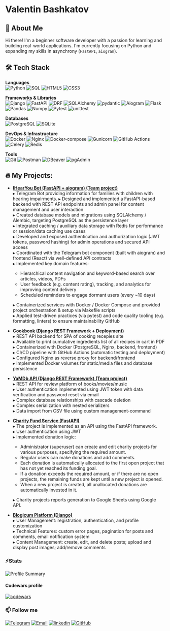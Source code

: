 # Valentin Bashkatov

## 🚀 About Me

Hi there! I'm a beginner software developer with a passion for learning and building real-world applications. I'm currently focusing on Python and expanding my skills in asynchrony (`FastAPI`, `aiogram`).


## 🛠️ Tech Stack

**Languages**  
![Python](https://img.shields.io/badge/-Python-3776AB?logo=python&logoColor=yellow)
![SQL](https://img.shields.io/badge/-SQL-003B57)
![HTML5](https://img.shields.io/badge/-HTML5-E34F26?logo=html5&logoColor=white)
![CSS3](https://img.shields.io/badge/-CSS3-1572B6?logo=css3&logoColor=white)

**Frameworks & Libraries**  
![Django](https://img.shields.io/badge/-Django-092E20?logo=django&logoColor=white)
![FastAPI](https://img.shields.io/badge/FastAPI-005571?logo=fastapi)
![DRF](https://img.shields.io/badge/-DRF%20(Django%20REST)-8C1D40?logo=django&logoColor=white)
![SQLAlchemy](https://img.shields.io/badge/SQLAlchemy-768776?logo=sqlalchemy&logoColor=D71F00)
![pydantic](https://img.shields.io/badge/pydantic-E92063?logo=pydantic)
![Aiogram](https://img.shields.io/badge/-Aiogram-2CA5E0?logo=telegram&logoColor=white)
![Flask](https://img.shields.io/badge/Flask-000000?logo=flask)
![Pandas](https://img.shields.io/badge/Pandas-150458?slogo=pandas)
![Numpy](https://img.shields.io/badge/Numpy-013243?logo=numpy)
![Pytest](https://img.shields.io/badge/-Pytest-0A9EDC?logo=pytest&logoColor=white)
![unittest](https://img.shields.io/badge/-unittest-3776AB?logo=python&logoColor=white)

**Databases**  
![PostgreSQL](https://img.shields.io/badge/-PostgreSQL-4169E1?logo=postgresql&logoColor=white)
![SQLite](https://img.shields.io/badge/-SQLite-003B57?logo=sqlite&logoColor=white)

**DevOps & Infrastructure**  
![Docker](https://img.shields.io/badge/Docker-2496ED?logo=docker&logoColor=white)
![Nginx](https://img.shields.io/badge/Nginx-009639?logo=nginx&logoColor=white)
![Docker-compose](https://img.shields.io/badge/Docker_compose-2496ED?logo=docker&logoColor=white)
![Gunicorn](https://img.shields.io/badge/gunicorn-%298729.svg?logo=gunicorn&logoColor=white)
![GitHub Actions](https://img.shields.io/badge/GitHub_Actions-2088FF?style=flat&logo=githubactions&logoColor=white)
![Celery](https://img.shields.io/badge/Celery-37814A?style=flat&logo=Celery&logoColor=white)
![Redis](https://img.shields.io/badge/Redis-FF4438?style=flat&logo=Redis&logoColor=white)

**Tools**  
![Git](https://img.shields.io/badge/Git-F05032?logo=git&logoColor=white)
![Postman](https://img.shields.io/badge/Postman-FF6C37?logo=postman&logoColor=white)
![DBeaver](https://img.shields.io/badge/DBeaver-382923?logo=dbeaver&logoColor=white)
![pgAdmin](https://img.shields.io/badge/pgAdmin-4169E1?logo=postgresql&logoColor=white)


## 🔥 My Projects:


- [**IHearYou Bot (FastAPI + aiogram) (Team project)**](https://github.com/Shpindik/Ihearyou_bot)  
  ▸ Telegram Bot providing information for families with children with hearing impairments.
  ▸ Designed and implemented a FastAPI-based backend with REST API endpoints and admin panel for content management and user interaction   
  ▸ Created database models and migrations using SQLAlchemy / Alembic, targeting PostgreSQL as the persistence layer  
  ▸ Integrated caching / auxiliary data storage with Redis for performance or session/data caching use cases  
  ▸ Developed and exposed authentication and authorization logic (JWT tokens, password hashing) for admin operations and secured API access  
  ▸ Coordinated with the Telegram bot component (built with aiogram) and frontend (React) via well-defined API contracts  
  ▸ Implemented key domain features:  
  - Hierarchical content navigation and keyword-based search over articles, videos, PDFs
  - User feedback (e.g. content rating), tracking, and analytics for improving content delivery  
  - Scheduled reminders to engage dormant users (every ~10 days)

  ▸ Containerized services with Docker / Docker Compose and provided project orchestration & setup via Makefile scripts  
  ▸ Applied test-driven practices (via pytest) and code quality tooling (e.g. formatting, linters) to ensure maintainability 
GitHub   

- [**Cookbook (Django REST Framework + Deployment)**](https://github.com/bashval/cookbook)  
  ▸ REST API backend for SPA of cooking recepies site  
  ▸ Available to print cumulative ingredients list of all recipes in cart in PDF  
  ▸ Containerized with Docker (PostgreSQL, Nginx, backend, frontend)  
  ▸ CI/CD pipeline with GitHub Actions (automatic testing and deployment)  
  ▸ Configured Nginx as reverse proxy for backend/frontend  
  ▸ Implemented Docker volumes for static/media files and database persistence 

- [**YaMDb API (Django REST Framework) (Team project)**](https://github.com/bashval/api_yamdb)  
  ▸ REST API for review platform of books/movies/music  
  ▸ User authentication implemented using JWT token with data verification and password reset via email  
  ▸ Complex database relationships with cascade deletion  
  ▸ Complex serialization with nested serializers   
  ▸ Data import from CSV file using custom management-command

- [**Charity Fund Service (FastAPI)**](https://github.com/bashval/charity_fund_service)  
  ▸ The project is implemented as an API using the FastAPI framework.  
  ▸ User authentication using JWT  
  ▸ Implemented donation logic:
    - Administrator (superuser) can create and edit charity projects for various purposes, specifying the required amount.
    - Regular users can make donations and add comments.
    - Each donation is automatically allocated to the first open project that has not yet reached its funding goal.
    - If a donation exceeds the required amount, or if there are no open projects, the remaining funds are kept until a new project is opened.
    - When a new project is created, all unallocated donations are automatically invested in it.

  ▸ Charity projects reports generation to Google Sheets using Google API.

- [**Blogicum Platform (Django)**](https://github.com/bashval/django_sprint4)  
  ▸ User Management: registration, authentication, and profile customization  
  ▸ Technical Features: custom error pages, pagination for posts and comments, email notification system  
  ▸ Content Management: create, edit, and delete posts; upload and display post images; add/remove comments  


### ⚡Stats

![Profile Summary](http://github-profile-summary-cards.vercel.app/api/cards/profile-details?username=bashval&theme=vue)


#### Codewars profile

[![codewars](https://www.codewars.com/users/bashval/badges/large?theme=light)](https://www.codewars.com/users/bashval)


### 📫 Follow me

[![Telegram](https://img.shields.io/badge/-Telegram-26A5E4?style=flat&logo=Telegram&logoColor=white)](https://t.me/kraffc)
[![Email](https://img.shields.io/badge/-Email-D14836?style=flat&logo=Gmail&logoColor=white)](mailto:jard.mozq@gmail.com)
[![linkedin](https://img.shields.io/badge/LinkedIn-0075B5?&style=flat&logo=linkedin&logoColor=white)](https://www.linkedin.com/in/valentin-bashkatov/)
[![GitHub](https://img.shields.io/badge/github-%23404040?&style=flat&logo=github&logoColor=white)](https://github.com/bashval)
